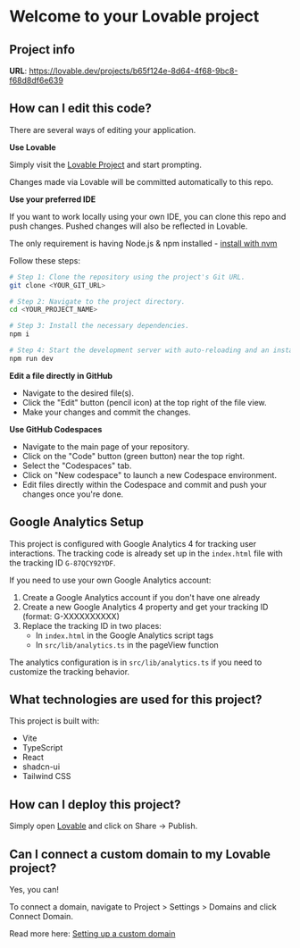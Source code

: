 # Welcome to your Lovable project

## Project info

**URL**: https://lovable.dev/projects/b65f124e-8d64-4f68-9bc8-f68d8df6e639

## How can I edit this code?

There are several ways of editing your application.

**Use Lovable**

Simply visit the [Lovable Project](https://lovable.dev/projects/b65f124e-8d64-4f68-9bc8-f68d8df6e639) and start prompting.

Changes made via Lovable will be committed automatically to this repo.

**Use your preferred IDE**

If you want to work locally using your own IDE, you can clone this repo and push changes. Pushed changes will also be reflected in Lovable.

The only requirement is having Node.js & npm installed - [install with nvm](https://github.com/nvm-sh/nvm#installing-and-updating)

Follow these steps:

```sh
# Step 1: Clone the repository using the project's Git URL.
git clone <YOUR_GIT_URL>

# Step 2: Navigate to the project directory.
cd <YOUR_PROJECT_NAME>

# Step 3: Install the necessary dependencies.
npm i

# Step 4: Start the development server with auto-reloading and an instant preview.
npm run dev
```

**Edit a file directly in GitHub**

- Navigate to the desired file(s).
- Click the "Edit" button (pencil icon) at the top right of the file view.
- Make your changes and commit the changes.

**Use GitHub Codespaces**

- Navigate to the main page of your repository.
- Click on the "Code" button (green button) near the top right.
- Select the "Codespaces" tab.
- Click on "New codespace" to launch a new Codespace environment.
- Edit files directly within the Codespace and commit and push your changes once you're done.

## Google Analytics Setup

This project is configured with Google Analytics 4 for tracking user interactions. The tracking code is already set up in the `index.html` file with the tracking ID `G-87QCY92YDF`.

If you need to use your own Google Analytics account:

1. Create a Google Analytics account if you don't have one already
2. Create a new Google Analytics 4 property and get your tracking ID (format: G-XXXXXXXXXX)
3. Replace the tracking ID in two places:
   - In `index.html` in the Google Analytics script tags
   - In `src/lib/analytics.ts` in the pageView function

The analytics configuration is in `src/lib/analytics.ts` if you need to customize the tracking behavior.

## What technologies are used for this project?

This project is built with:

- Vite
- TypeScript
- React
- shadcn-ui
- Tailwind CSS

## How can I deploy this project?

Simply open [Lovable](https://lovable.dev/projects/b65f124e-8d64-4f68-9bc8-f68d8df6e639) and click on Share -> Publish.

## Can I connect a custom domain to my Lovable project?

Yes, you can!

To connect a domain, navigate to Project > Settings > Domains and click Connect Domain.

Read more here: [Setting up a custom domain](https://docs.lovable.dev/tips-tricks/custom-domain#step-by-step-guide)
